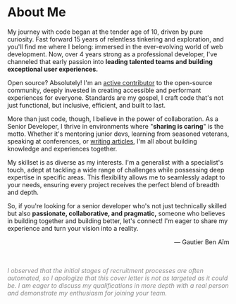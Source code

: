 <h1>About Me</h1>

My journey with code began at the tender age of 10, driven by pure curiosity. Fast forward 15 years of relentless tinkering and exploration, and you'll find me where I belong: immersed in the ever-evolving world of web development. Now, over 4 years strong as a professional developer, I've channeled that early passion into **leading talented teams and building exceptional user experiences.**

Open source? Absolutely! I'm an [active contributor](https://github.com/GauBen) to the open-source community, deeply invested in creating accessible and performant experiences for everyone. Standards are my gospel, I craft code that's not just functional, but inclusive, efficient, and built to last.

More than just code, though, I believe in the power of collaboration. As a Senior Developer, I thrive in environments where "**sharing is caring**" is the motto. Whether it's mentoring junior devs, learning from seasoned veterans, speaking at conferences, or [writing articles](https://gautier.dev/), I'm all about building knowledge and experiences together.

My skillset is as diverse as my interests. I'm a generalist with a specialist's touch, adept at tackling a wide range of challenges while possessing deep expertise in specific areas. This flexibility allows me to seamlessly adapt to your needs, ensuring every project receives the perfect blend of breadth and depth.

So, if you're looking for a senior developer who's not just technically skilled but also **passionate, collaborative, and pragmatic,** someone who believes in building together and building better, let's connect! I'm eager to share my experience and turn your vision into a reality.

<footer style="text-align: right">
  — Gautier Ben Aïm
</footer>

<aside style="font-style: italic; opacity: 0.5; margin-top: 3rem">
  I observed that the initial stages of recruitment processes are often automated, so I apologize that this cover letter is not as targeted as it could be. I am eager to discuss my qualifications in more depth with a real person and demonstrate my enthusiasm for joining your team.
</aside>
